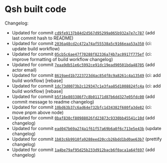 # Qsh built code
Changelog:
- Updated for commit [`cd9fe9137b84d2d567d95299a065b932a7e7c787`](https://github.com/nearlySplat/qsh/commit/cd9fe9137b84d2d567d95299a065b932a7e7c787) (add last commit hash to README)
- Updated for commit [`2036a48cd2c472a74af55538a5c9166eaa53a350`](https://github.com/nearlysplat/qsh/commit/2036a48cd2c472a74af55538a5c9166eaa53a350) (ci: update build workflow)
- Updated for commit [`05cb5c6ae47f70288f82336a74b7ac0917f775ef`](https://github.com/nearlysplat/qsh/commit/05cb5c6ae47f70288f82336a74b7ac0917f775ef) (ci: improve formatting of build workflow changelog)
- Updated for commit [`7eaa9db51e6c5992ce91dc19ead90501bda48705`](https://github.com/nearlysplat/qsh/commit/7eaa9db51e6c5992ce91dc19ead90501bda48705) (add actor email)
- Updated for commit [`8619aed1b7223723d4ac854f8c9a8261c4a13549`](https://github.com/nearlysplat/qsh/commit/8619aed1b7223723d4ac854f8c9a8261c4a13549) (ci: add build workflow) \[rebase\]
- Updated for commit [`1dc73d0073b2c129347c1e3faa85d1008824fc4a`](https://github.com/nearlysplat/qsh/commit/1dc73d0073b2c129347c1e3faa85d1008824fc4a) (ci: add build workflow) \[rebase\]
- Updated for commit [`b5f16e803386f7c8b01171d87b6dd327e05fdc00`](https://github.com/nearlysplat/qsh/commit/b5f16e803386f7c8b01171d87b6dd327e05fdc00) (add commit message to readme changelog)
- Updated for commit [`10bd63b37c6ad64e732bfc1d34382f680fa3de82`](https://github.com/nearlysplat/qsh/commit/10bd63b37c6ad64e732bfc1d34382f680fa3de82) (ci: move pnpm above node)
- Updated for commit [`0baf830cf80988026fd23873c9330bb45541c10d`](https://github.com/nearlysplat/qsh/commit/0baf830cf80988026fd23873c9330bb45541c10d) (add changelog)
- Updated for commit [`ead047b69a274a1f61f57a69b6a0f6c713e5e43b`](https://github.com/nearlysplat/qsh/commit/ead047b69a274a1f61f57a69b6a0f6c713e5e43b) (update changelog)
- Updated for commit [`1b03c6b9910fa9288eed20ccb26bdd1bd0ae63b7`](https://github.com/nearlysplat/qsh/commit/1b03c6b9910fa9288eed20ccb26bdd1bd0ae63b7) (prettify changelog)
- Updated for commit [`1a4be79af95d25b233d912bacb6f0aca1a64f697`](https://github.com/nearlysplat/qsh/commit/1a4be79af95d25b233d912bacb6f0aca1a64f697) (add changelog)
